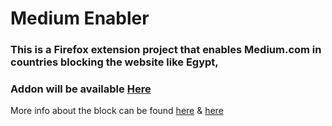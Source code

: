 # Medium Enabler

### This is a Firefox extension project that enables Medium.com in countries blocking the website like Egypt,
### Addon will be available [Here](https://addons.mozilla.org/en-US/firefox/addon/medium-enabler/)

More info about the block can be found [here](https://qz.com/africa/1017939/) & [here](https://medium.com/@amnestyusa/3161f7d3de8d)
